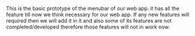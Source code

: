 This is the basic prototype of the menubar of our web app. it has all the feature till now we think necessary for our web app. If any new features will required then
we will add it in it and also some of its features are not completed/developed therefore those features will not in work now.
